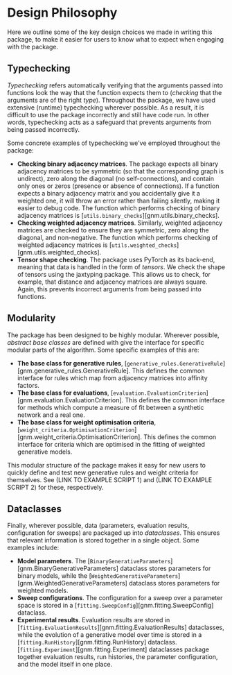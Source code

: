 # Design Philosophy

Here we outline some of the key design choices we made in writing this package, 
to make it easier for users to know what to expect when engaging with the package. 

## Typechecking

*Typechecking* refers automatically verifying that the arguments passed into functions 
look the way that the function expects them to (*checking* that the arguments are of the right *type*).
Throughout the package, we have used extensive (runtime) typechecking wherever possible. 
As a result, it is difficult to use the package incorrectly and still have code run. In other words, 
typechecking acts as a safeguard that prevents arguments from being passed incorrectly. 

Some concrete examples of typechecking we've employed throughout the package:

* **Checking binary adjacency matrices**. The package expects all binary adjacency matrices to be symmetric (so that the corresponding graph is undirect), zero along the diagonal (no self-connections), and contain only ones or zeros (presence or absence of connections). If a function expects a binary adjacency matrix and you accidentally give it a weighted one, it will throw an error rather than failing silently, making it easier to debug code. The function which performs checking of binary adjacency matrices is [`utils.binary_checks`][gnm.utils.binary_checks].
* **Checking weighted adjacency matrices**. Similarly, weighted adjacency matrices are checked to ensure they are symmetric, zero along the diagonal, and non-negative. The function which performs checking of weighted adjacency matrices is [`utils.weighted_checks`][gnm.utils.weighted_checks]. 
* **Tensor shape checking**. The package uses PyTorch as its back-end, meaning that data is handled in the form of *tensors*. We check the shape of tensors using the jaxtyping package. This allows us to check, for example, that distance and adjacency matrices are always square. Again, this prevents incorrect arguments from being passed into functions. 


## Modularity

The package has been designed to be highly modular. Wherever possible, *abstract base classes* are defined with give the interface for specific modular parts of the algorithm. Some specific examples of this are:

* **The base class for generative rules**, [`generative_rules.GenerativeRule`][gnm.generative_rules.GenerativeRule]. This defines the common interface for rules which map from adjacency matrices into affinity factors. 
* **The base class for evaluations**, [`evaluation.EvaluationCriterion`][gnm.evaluation.EvaluationCriterion]. This defines the common interface for methods which compute a measure of fit between a synthetic network and a real one.
* **The base class for weight optimisation criteria**, [`weight_criteria.OptimisationCriterion`][gnm.weight_criteria.OptimisationCriterion]. This defines the common interface for criteria which are optimised in the fitting of weighted generative models.

This modular structure of the package makes it easy for new users to quickly define and test new generative rules and weight criteria for themselves. See (LINK TO EXAMPLE SCRIPT 1) and (LINK TO EXAMPLE SCRIPT 2) for these, respectively. 

## Dataclasses

Finally, wherever possible, data (parameters, evaluation results, configuration for sweeps) are packaged up into *dataclasses*. This ensures that relevant information is stored together in a single object. Some examples include:

* **Model parameters**. The [`BinaryGenerativeParameters`][gnm.BinaryGenerativeParameters] dataclass stores parameters for binary models, while the [`WeightedGenerativeParameters`][gnm.WeightedGenerativeParameters] dataclass stores parameters for weighted models. 
* **Sweep configurations**. The configuration for a sweep over a parameter space is stored in a [`fitting.SweepConfig`][gnm.fitting.SweepConfig] dataclass. 
* **Experimental results**. Evaluation results are stored in [`fitting.EvaluationResults`][gnm.fitting.EvaluationResults] dataclasses, while the evolution of a generative model over time is stored in a [`fitting.RunHistory`][gnm.fitting.RunHistory] dataclass. [`fitting.Experiment`][gnm.fitting.Experiment] dataclasses package together evaluation results, run histories, the parameter configuration, and the model itself in one place. 

